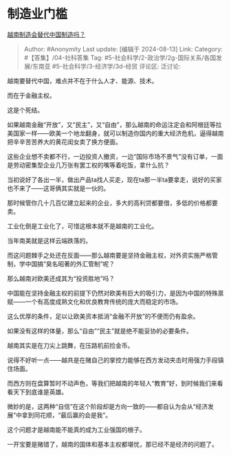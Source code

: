 # 制造业门槛
[越南制造会替代中国制造吗？](https://www.zhihu.com/question/277055956/answer/2954998316)

> Author: #Anonymity
> Last update: [编辑于 2024-08-13]
> Link:
> Category: #【答集】/04-社科答集
> Tag: #5-社会科学/2-政治学/2g-国际关系/各国发展/东南亚 #5-社会科学/3-经济学/3d-经贸
> 评论区:
> 泛讨论:

越南要替代中国，难点并不在于什么人才、能源、技术。

而在于金融主权。

这是个死结。

如果越南金融“开放”，又“民主”，又“自由”，那么越南的命运注定会和阿根廷等拉美国家一样——欧美一个地龙翻身，就可以制造你国内的重大经济危机，逼得越南把辛辛苦苦养大的黄花闺女卖了换方便面。

这些企业想不卖都不行，一边投资人撤资，一边“国际市场不景气”没有订单，一面是劳动密集型企业几万张有罢工权的嘴等着吃饭，拿什么抗？

当初说好了各出一半，做出产品ta找人买走，现在ta那一半ta要拿走，说好的买家也不来了——这哥俩其实就是一伙的。

那时候管你几十几百亿建立起来的企业，多大的高利贷都要借，多低的价格都要卖。

工业化倒是工业化了，可惜这根本就不是越南的工业化。

当年南美就是这样云端跌落的。

而这问题棘手之处还在反面——那么越南要是坚持金融主权，对外资实施严格管制，学中国搞“臭名昭著的外汇管制”呢？

那么越南对欧美还成其为“投资胜地”吗？

中国能在坚持金融主权的前提下仍然对欧美有巨大的吸引力，是因为中国的特殊禀赋——一个有高度成熟文化和优良教育传统的庞大而稳定的市场。

这么优厚的条件，足以让欧美资本抵消“金融不开放”的不便而仍有盈余。

如果没有这样的体量，那么“自由”“民主”就是绝不能妥协的必要条件。

越南其实是在刀尖上跳舞，在压路机前捡金币。

说得不好听一点——越共是在赌自己的掌控力能够在西方发动夹击时用强力手段镇住场面。

而西方则在盘算暂时不动声色，等我们把越南的年轻人“教育”好，到时候我们来看看天下到底谁是英雄。

微妙的是，这两种“自信”在这个阶段却是方向一致的——都自认为会从“经济发展”中拿到同花顺，“最后赢的会是我”。

这个问题才是越南能不能真的成为工业强国的根子。

一开宝要是赌错了，越南的国体和基本主权都堪忧，那已经不是经济的问题了。